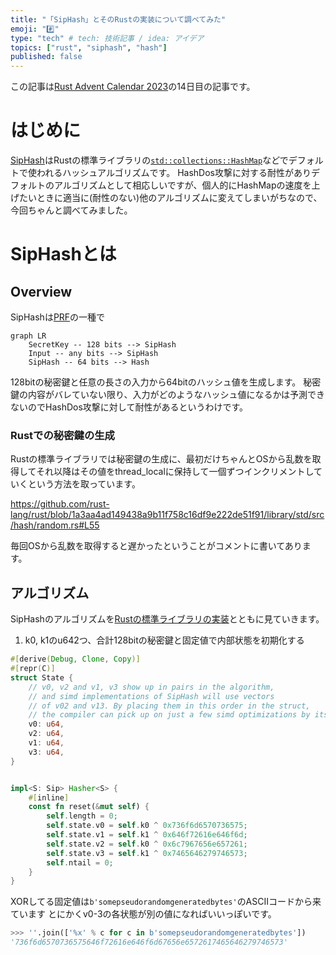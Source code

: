 ```yaml
---
title: "「SipHash」とそのRustの実装について調べてみた"
emoji: "#️⃣"
type: "tech" # tech: 技術記事 / idea: アイデア
topics: ["rust", "siphash", "hash"]
published: false
---
```


この記事は[Rust Advent Calendar 2023](https://qiita.com/advent-calendar/2023/rust)の14日目の記事です。

# はじめに

[SipHash](https://web.archive.org/web/20180829083106/http://131002.net/siphash/)はRustの標準ライブラリの[`std::collections::HashMap`](https://doc.rust-lang.org/std/collections/struct.HashMap.html)などでデフォルトで使われるハッシュアルゴリズムです。
HashDos攻撃に対する耐性がありデフォルトのアルゴリズムとして相応しいですが、個人的にHashMapの速度を上げたいときに適当に(耐性のない)他のアルゴリズムに変えてしまいがちなので、今回ちゃんと調べてみました。

# SipHashとは

## Overview

SipHashは[PRF](https://en.wikipedia.org/wiki/Pseudorandom_function_family)の一種で

```mermaid
graph LR
    SecretKey -- 128 bits --> SipHash
    Input -- any bits --> SipHash
    SipHash -- 64 bits --> Hash
```

128bitの秘密鍵と任意の長さの入力から64bitのハッシュ値を生成します。
秘密鍵の内容がバレていない限り、入力がどのようなハッシュ値になるかは予測できないのでHashDos攻撃に対して耐性があるというわけです。

### Rustでの秘密鍵の生成

Rustの標準ライブラリでは秘密鍵の生成に、最初だけちゃんとOSから乱数を取得してそれ以降はその値をthread_localに保持して一個ずつインクリメントしていくという方法を取っています。

https://github.com/rust-lang/rust/blob/1a3aa4ad149438a9b11f758c16df9e222de51f91/library/std/src/hash/random.rs#L55

毎回OSから乱数を取得すると遅かったということがコメントに書いてあります。

## アルゴリズム

SipHashのアルゴリズムを[Rustの標準ライブラリの実装](https://github.com/rust-lang/rust/blob/1a3aa4ad149438a9b11f758c16df9e222de51f91/library/core/src/hash/sip.rs)とともに見ていきます。

1. k0, k1のu642つ、合計128bitの秘密鍵と固定値で内部状態を初期化する

```rust
#[derive(Debug, Clone, Copy)]
#[repr(C)]
struct State {
    // v0, v2 and v1, v3 show up in pairs in the algorithm,
    // and simd implementations of SipHash will use vectors
    // of v02 and v13. By placing them in this order in the struct,
    // the compiler can pick up on just a few simd optimizations by itself.
    v0: u64,
    v2: u64,
    v1: u64,
    v3: u64,
}


impl<S: Sip> Hasher<S> {
    #[inline]
    const fn reset(&mut self) {
        self.length = 0;
        self.state.v0 = self.k0 ^ 0x736f6d6570736575;
        self.state.v1 = self.k1 ^ 0x646f72616e646f6d;
        self.state.v2 = self.k0 ^ 0x6c7967656e657261;
        self.state.v3 = self.k1 ^ 0x7465646279746573;
        self.ntail = 0;
    }
}
```

XORしてる固定値は`b'somepseudorandomgeneratedbytes'`のASCIIコードから来ています
とにかくv0-3の各状態が別の値になればいいっぽいです。

```python
>>> ''.join(['%x' % c for c in b'somepseudorandomgeneratedbytes'])
'736f6d6570736575646f72616e646f6d67656e6572617465646279746573'
```
